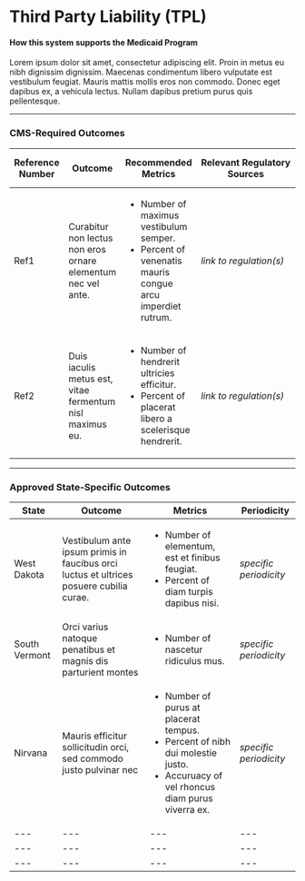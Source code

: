 # Third Party Liability (TPL)
#### How this system supports the Medicaid Program 
Lorem ipsum dolor sit amet, consectetur adipiscing elit. Proin in metus eu nibh dignissim dignissim. Maecenas condimentum libero vulputate est vestibulum feugiat. Mauris mattis mollis eros non commodo. Donec eget dapibus ex, a vehicula lectus. Nullam dapibus pretium purus quis pellentesque. 

---
### CMS-Required Outcomes

| **Reference Number** | **Outcome** | **Recommended Metrics** | **Relevant&nbsp;Regulatory Sources** | **Recommended Reporting Periodicity** |
| --- | --- | --- | --- | --- |
| Ref1 | Curabitur non lectus non eros ornare elementum nec vel ante. | <ul><li>Number of maximus vestibulum semper.</li><li>Percent of venenatis mauris congue arcu imperdiet rutrum.</li></ul> | *link to regulation(s)* | *specific periodicity* |
| Ref2 | Duis iaculis metus est, vitae fermentum nisl maximus eu. | <ul><li>Number of hendrerit ultricies efficitur.</li><li>Percent of placerat libero a scelerisque hendrerit.</li></ul> | *link to regulation(s)* | *specific periodicity* |

---
### Approved State-Specific Outcomes
  
| **State** | **Outcome** | **Metrics** | **Periodicity** |
| --- | --- | --- | --- |
| West Dakota | Vestibulum ante ipsum primis in faucibus orci luctus et ultrices posuere cubilia curae. | <ul><li>Number of elementum, est et finibus feugiat.</li><li>Percent of diam turpis dapibus nisi.</li></ul> | *specific periodicity* |
| South Vermont | Orci varius natoque penatibus et magnis dis parturient montes | <ul><li>Number of nascetur ridiculus mus.</li></ul> | *specific periodicity* |
| Nirvana | Mauris efficitur sollicitudin orci, sed commodo justo pulvinar nec | <ul><li>Number of purus at placerat tempus.</li><li>Percent of nibh dui molestie justo.</li><li>Accuruacy of vel rhoncus diam purus viverra ex.</li></ul> | *specific periodicity* |
| --- | --- | --- | --- |
| --- | --- | --- | --- |
| --- | --- | --- | --- |
